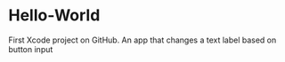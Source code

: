 # Hello-World
First Xcode project on GitHub. An app that changes a text label based on button input
